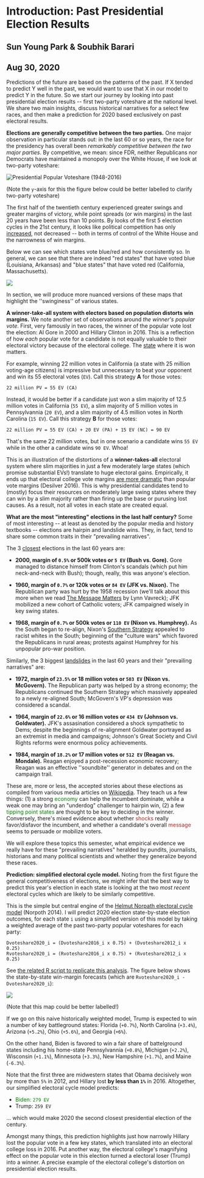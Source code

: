 # Introduction: Past Presidential Election Results
## Sun Young Park & Soubhik Barari
## Aug 30, 2020

Predictions of the future are based on the patterns of the past. If X tended to predict Y well in the past, we would want to use that X in our model to predict Y in the future. So we start our journey by looking into past presidential election results -- first two-party voteshare at the national level. We share two main insights, discuss historical narratives for a select few races, and then make a prediction for 2020 based exclusively on past electoral results.

**Elections are generally competitive between the two parties.** One major observation in particular stands out: in the last 60 or so years, the race for the presidency has overall been *remarkably competitive between the two major parties*. By competitive, we mean: since FDR, neither Republicans nor Democrats have maintained a monopoly over the White House, if we look at two-party voteshare:

![Presidential Popular Voteshare (1948-2016)](../figures/PV_national_historical.png)

(Note the `y`-axis for this the figure below could be better labelled to clarify two-party voteshare)

The first half of the twentieth century experienced greater swings and greater margins of victory, while point spreads (or win margins) in the last 20 years have been less than 10 points. By looks of the first 5 election cycles in the 21st century, it looks like political competition has only <u>increased</u>, not decreased -- both in terms of control of the White House and the narrowness of win margins.

Below we can see which states vote blue/red and how consistently so. In general, we can see that there are indeed "red states" that have voted blue (Louisiana, Arkansas) and "blue states" that have voted red (California, Massachusetts).

![](../figures/PV_states_historical.png)

In section, we will produce more nuanced versions of these maps that highlight the ''swinginess'' of various states.

**A winner-take-all system with electors based on population distorts win margins.** We note another set of observations around *the winner's popular vote*. First, very famously in two races, the winner of the popular vote lost the election: Al Gore in 2000 and Hillary Clinton in 2016. This is a reflection of how *each* popular vote for a candidate is not equally valuable to their electoral victory because of the electoral college. The <u>state</u> where it is won matters. 

For example, winning 22 million votes in California (a state with 25 million voting-age citizens) is impressive but unnecessary to beat your opponent and win its 55 electoral votes (`EV`). Call this strategy **A** for those votes:

```
22 million PV = 55 EV (CA)
```

Instead, it would be better if a candidate just won a slim majority of 12.5 million votes in California (`55 EV`), a slim majority of 5 million votes in Pennsylvannia (`20 EV`), and a slim majority of 4.5 million votes in North Carolina (`15 EV`). Call this strategy **B** for those votes:

```
22 million PV = 55 EV (CA) + 20 EV (PA) + 15 EV (NC) = 90 EV
```

That's the same 22 million votes, but in one scenario a candidate wins `55 EV` while in the other a candidate wins `90 EV`. Whoa! 

This is an illustration of the distortions of a **winner-takes-all** electoral system where slim majorities in just a few moderately large states (which promise substantial EVs!) translate to huge electoral gains. Empirically, it ends up that electoral college vote margins [are more dramatic](https://www.pewresearch.org/fact-tank/2016/12/20/why-electoral-college-landslides-are-easier-to-win-than-popular-vote-ones/) than popular vote margins (Desilver 2016). This is why presidential candidates tend to (mostly) focus their resources on moderately large swing states where they can win by a slim majority rather than firing up the base or purusing lost causes. As a result, not all votes in each state are created equal.

**What are the most "interesting" elections in the last half century?** Some of most interesting -- at least as denoted by the popular media and history textbooks -- elections are hairpin and landslide wins. They, in fact, tend to share some common traits in their "prevailing narratives".

The 3 <u>closest</u> elections in the last 60 years are:

* **2000, margin of `0.5%` or 500k votes or `5 EV` (Bush vs. Gore).** Gore managed to distance himself from Clinton's scandals (which put him neck-and-neck with Bush); though, really, this was anyone's election.

* **1960, margin of `0.7%` or 120k votes or `84 EV` (JFK vs. Nixon).** The Republican party was hurt by the 1958 recession (we'll talk about this more when we read [The Message Matters](https://www.amazon.com/Message-Matters-Economy-Presidential-Campaigns/dp/0691139636) by Lynn Vavreck); JFK mobilized a new cohort of Catholic voters; JFK campaigned wisely in key swing states. 

* **1968, margin of `0.7%` or 500k votes or `110 EV` (Nixon vs. Humphrey).** As the South began to re-align, Nixon's [Southern Strategy](https://en.wikipedia.org/wiki/Southern_strategy) appealed to racist whites in the South; beginning of the "culture wars" which favored the Republicans in rural areas; protests against Humphrey for his unpopular pro-war position.

Similarly, the 3 biggest <u>landslides</u> in the last 60 years and their "prevailing narratives" are:

* **1972, margin of `23.5%` or 18 million votes or `503 EV` (Nixon vs. McGovern).** The Republican party was helped by a strong economy; the Republicans continued the Southern Strategy which massively appealed to a newly re-aligned South; McGovern's VP's depression was considered a scandal.

* **1964, margin of `22.6%` or 16 million votes or `434 EV` (Johnson vs. Goldwater).** JFK's assasination considered a shock sympathetic to Dems; despite the beginnings of re-alignment Goldwater portrayed as an extremist in media and campaigns; Johnson's Great Society and Civil Rights reforms were enormous policy achievements.

* **1984, margin of `18.2%` or 17 million votes or `512 EV` (Reagan vs. Mondale).** Reagan enjoyed a post-recession economic recovery; Reagan was an effective ''soundbite'' generator in debates and on the campaign trail.

These are, more or less, the accepted stories about these elections as compiled from various media articles on [Wikipedia](wikipedia.org). They teach us a few things: (1) a strong <span style="color:green">economy</span> can help the incumbent dominate, while a weak one may bring an "underdog" challenger to hairpin win, (2) a few <span style="color:green">tipping point states</span> are thought to be key to deciding in the winner. Conversely, there's mixed evidence about whether <span style="color:brown">shocks</span> really favor/disfavor the incumbent, and whether a candidate's overall <span style="color:brown">message</span> seems to persuade or mobilize voters.

We will explore these topics this semester, what empirical evidence we really have for these "prevailing narratives" heralded by pundits, journalists, historians and many political scientists and whether they generalize beyond these races.


**Prediction: simplified electoral cycle model.** Noting from the first figure the general competitiveness of elections, we might infer that the best way to predict this year's election in each state is looking at the two *most recent* electoral cycles which are likely to be similarly competitive. 

This is the simple but central engine of the [Helmut Norpath electoral cycle model](https://pollyvote.com/en/naive/electoral-cycle-model/) (Norpoth 2014). I will predict 2020 election state-by-state election outcomes, for each state `i` using a simplified version of this model by taking a weighted average of the past two-party popular voteshares for each party: 

```
Dvoteshare2020_i = (Dvoteshare2016_i x 0.75) + (Dvoteshare2012_i x 0.25)
Rvoteshare2020_i = (Rvoteshare2016_i x 0.75) + (Rvoteshare2012_i x 0.25)
```

See [the related R script to replicate this analysis](../scripts/01-Intro.R). The figure below shows the state-by-state win-margin forecasts (which are `Rvoteshare2020_i - Dvoteshare2020_i`):

![](../figures/PV2020_simple_forecast.png)

(Note that this map could be better labelled!)

If we go on this naive historically weighted model, Trump is expected to win a number of key battleground states: Florida (`+0.7%`), North Carolina (`+3.4%`), Arizona (`+5.2%`), Ohio (`+5.6%`), and Georgia (`+6%`). 

On the other hand, Biden is favored to win a fair share of battelground states including his home-state Pennsylvannia (`+0.8%`), Michigan (`+2.2%`), Wisconsin (`+1.1%`), Minnesota (`+3.3%`), New Hampshire (`+1.7%`), and Maine (`-6.3%`). 

Note that the first three are midwestern states that Obama decisively won by more than `5%` in 2012, and Hillary lost **by less than `1%`** in 2016. Altogether, our simplified electoral cycle model predicts:

* <span style="color:green">Biden:  `279 EV`</span>
* Trump: `259 EV`

... which would make 2020 the second closest presidential election of the century. 

Amongst many things, this prediction highlights just how narrowly Hillary lost the popular vote in a few key states, which translated into an electoral college loss in 2016. Put another way, the electoral college's magnifying effect on the popular vote in this election turned a electoral loser (Trump) into a winner. A precise example of the electoral college's distortion on presidential election results.

